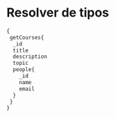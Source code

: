 # Resolver de tipos

```graphql
{
 getCourses{
  _id
  title
  description
  topic
  people{
    _id
    name
    email
  }
 } 
}
```